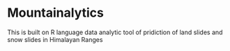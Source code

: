 # Mountainalytics
This is built on R language data analytic tool of pridiction of land slides and snow slides in Himalayan Ranges
